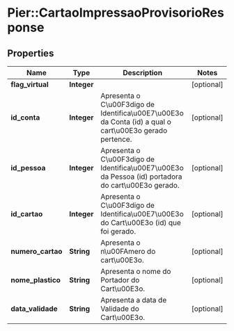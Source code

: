 # Pier::CartaoImpressaoProvisorioResponse

## Properties
Name | Type | Description | Notes
------------ | ------------- | ------------- | -------------
**flag_virtual** | **Integer** |  | [optional] 
**id_conta** | **Integer** | Apresenta o C\u00F3digo de Identifica\u00E7\u00E3o da Conta (id) a qual o cart\u00E3o gerado pertence. | [optional] 
**id_pessoa** | **Integer** | Apresenta o C\u00F3digo de Identifica\u00E7\u00E3o da Pessoa (id) portadora do cart\u00E3o gerado. | [optional] 
**id_cartao** | **Integer** | Apresenta o C\u00F3digo de Identifica\u00E7\u00E3o do Cart\u00E3o (id) que foi gerado. | [optional] 
**numero_cartao** | **String** | Apresenta o n\u00FAmero do cart\u00E3o. | [optional] 
**nome_plastico** | **String** | Apresenta o nome do Portador do Cart\u00E3o. | [optional] 
**data_validade** | **String** | Apresenta a data de Validade do Cart\u00E3o. | [optional] 


